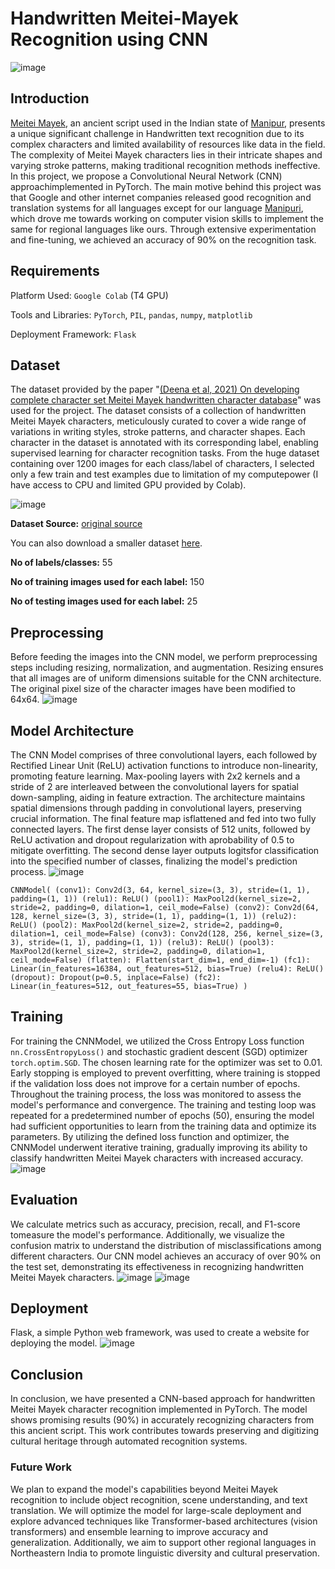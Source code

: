# Handwritten Meitei-Mayek Recognition using CNN
![image](https://github.com/galax19ksh/Handwritten-Meitei-Mayek-Recognition/assets/112553872/b309a8e6-b327-4046-9afa-28dcb7769ede)

## Introduction
[Meitei Mayek](https://en.wikipedia.org/wiki/Meitei_script), an ancient script used in the Indian state of [Manipur](https://en.wikipedia.org/wiki/Manipur), presents a unique significant challenge in Handwritten text recognition due to its complex characters and limited availability of resources like data in the field. The complexity of Meitei Mayek characters lies in their intricate shapes and varying stroke patterns, making traditional recognition methods ineffective. In this project, we propose a Convolutional Neural Network (CNN) approachimplemented in PyTorch. The main motive behind this project was that Google and other internet companies released good recognition and translation systems for all languages except for our language [Manipuri](https://en.wikipedia.org/wiki/Meitei_language), which drove me towards working on computer vision skills to implement the same for regional languages like ours. Through extensive experimentation and fine-tuning, we achieved an accuracy of 90% on the recognition task.

## Requirements

Platform Used: `Google Colab` (T4 GPU)

Tools and Libraries: `PyTorch`, `PIL`, `pandas`, `numpy`, `matplotlib`

Deployment Framework: `Flask`

## Dataset 

The dataset provided by the paper "[(Deena et al, 2021) On developing complete character set Meitei Mayek handwritten character database](https://link.springer.com/article/10.1007/s00371-020-02032-y)" was used for the project. The dataset consists of a collection of handwritten Meitei Mayek characters, meticulously curated to cover a wide range of variations in writing styles, stroke patterns, and character shapes. Each character in the dataset is annotated with its corresponding label, enabling supervised learning for character recognition tasks. From the huge dataset containing over 1200 images for each class/label of characters, I selected only a few train and test examples due to limitation of my computepower (I have access to CPU and limited GPU provided by Colab).

![image](https://github.com/galax19ksh/Handwritten-Meitei-Mayek-Recognition/assets/112553872/c9446458-269c-4f72-8df1-45665cbc89c2)

**Dataset Source:** [original source](http://agnigarh.tezu.ernet.in/~sarat/resources.html)

You can also download a smaller dataset [here](https://drive.google.com/drive/folders/1Y3LL42Ppvqq7W1uglq6_yBHvIiZdwPkB?usp=sharing).

**No of labels/classes:** 55

**No of training images used for each label:** 150

**No of testing images used for each label:** 25

## Preprocessing
Before feeding the images into the CNN model, we perform preprocessing steps including resizing, normalization, and augmentation. Resizing ensures that all images are of uniform dimensions suitable for the CNN architecture. The original pixel size of the character images have been modified to 64x64.
![image](https://github.com/galax19ksh/Handwritten-Meitei-Mayek-Recognition/assets/112553872/9458dc02-8823-4cc7-8228-a07a583753a1)


## Model Architecture
The CNN Model comprises of three convolutional layers, each followed by Rectified Linear Unit (ReLU) activation functions to introduce non-linearity, promoting feature learning. Max-pooling layers with 2x2 kernels and a stride of 2 are interleaved between the convolutional layers for spatial down-sampling, aiding in feature extraction. The architecture maintains spatial dimensions through padding in convolutional layers, preserving crucial information. The final feature map isflattened and fed into two fully connected layers. The first dense layer consists of 512 units, followed by ReLU activation and dropout regularization with aprobability of 0.5 to mitigate overfitting. The second dense layer outputs logitsfor classification into the specified number of classes, finalizing the model's prediction process.
 ![image](https://github.com/galax19ksh/Handwritten-Meitei-Mayek-Recognition/assets/112553872/2e856321-e56b-414c-b57d-c49d1114754c)

`CNNModel(
 (conv1): Conv2d(3, 64, kernel_size=(3, 3), stride=(1, 1), padding=(1, 1))
 (relu1): ReLU()
 (pool1): MaxPool2d(kernel_size=2, stride=2, padding=0, dilation=1,
ceil_mode=False)
 (conv2): Conv2d(64, 128, kernel_size=(3, 3), stride=(1, 1), padding=(1, 1))
 (relu2): ReLU()
 (pool2): MaxPool2d(kernel_size=2, stride=2, padding=0, dilation=1,
ceil_mode=False)
 (conv3): Conv2d(128, 256, kernel_size=(3, 3), stride=(1, 1), padding=(1, 1))
 (relu3): ReLU()
 (pool3): MaxPool2d(kernel_size=2, stride=2, padding=0, dilation=1,
ceil_mode=False)
 (flatten): Flatten(start_dim=1, end_dim=-1)
 (fc1): Linear(in_features=16384, out_features=512, bias=True)
 (relu4): ReLU()
 (dropout): Dropout(p=0.5, inplace=False)
 (fc2): Linear(in_features=512, out_features=55, bias=True)
)`
## Training
For training the CNNModel, we utilized the Cross Entropy Loss function `nn.CrossEntropyLoss()` and stochastic gradient descent (SGD) optimizer `torch.optim.SGD`. The chosen learning rate for the optimizer was set to 0.01. Early stopping is employed to prevent overfitting, where training is stopped if the validation loss does not improve for a certain number of epochs. Throughout the training process, the loss was monitored to assess the model's performance and convergence. The training and testing loop was repeated for a predetermined number of epochs (50), ensuring the model had sufficient opportunities to learn from the training data and optimize its parameters. By utilizing the defined loss function and optimizer, the CNNModel underwent iterative training, gradually improving its ability to classify handwritten Meitei Mayek characters with increased accuracy.
![image](https://github.com/galax19ksh/Handwritten-Meitei-Mayek-Recognition/assets/112553872/88c558b9-4eac-412a-ac66-27dfff7b21c3)

## Evaluation
We calculate metrics such as accuracy, precision, recall, and F1-score tomeasure the model's performance. Additionally, we visualize the confusion matrix to understand the distribution of misclassifications among different characters. Our CNN model achieves an accuracy of over 90% on the test set, demonstrating its effectiveness in recognizing handwritten Meitei Mayek characters.
![image](https://github.com/galax19ksh/Handwritten-Meitei-Mayek-Recognition/assets/112553872/21c57d2c-d13a-4c06-893c-3d3ad60b73ac)
![image](https://github.com/galax19ksh/Handwritten-Meitei-Mayek-Recognition/assets/112553872/3344e592-a749-4504-ac54-3e3a26048fc3)

## Deployment
Flask, a simple Python web framework, was used to create a website for deploying the model.
![image](https://github.com/galax19ksh/Handwritten-Meitei-Mayek-Recognition/assets/112553872/3acc6095-4ffe-403e-92b4-597b6393c31b)

## Conclusion
In conclusion, we have presented a CNN-based approach for handwritten Meitei Mayek character recognition implemented in PyTorch. The model shows promising results (90%) in accurately recognizing characters from this ancient script. This work contributes towards preserving and digitizing cultural heritage through automated recognition systems.

### Future Work
We plan to expand the model's capabilities beyond Meitei Mayek recognition to include object recognition, scene understanding, and text translation. We will optimize the model for large-scale deployment and explore advanced techniques like Transformer-based architectures (vision transformers) and ensemble learning to improve accuracy and generalization. Additionally, we aim to support other regional languages in Northeastern India to promote linguistic diversity and cultural preservation.


